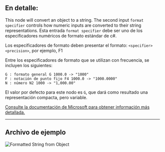 ## En detalle:
This node will convert an object to a string. The second input `format specifier` controls how numeric inputs are converted to their string representations.
Esta entrada `format specifier` debe ser uno de los especificadores numéricos de formato estándar de c#.

Los especificadores de formato deben presentar el formato:
`<specifier><precision>`, por ejemplo, F1

Entre los especificadores de formato que se utilizan con frecuencia, se incluyen los siguientes:
```
G : formato general G 1000.0 -> "1000"
F : notación de punto fijo F4 1000.0 -> "1000.0000"
N : número N2 1000 -> "1,000.00"
```

El valor por defecto para este nodo es `G`, que dará como resultado una representación compacta, pero variable.

[Consulte la documentación de Microsoft para obtener información más detallada.](https://learn.microsoft.com/es-es/dotnet/standard/base-types/standard-numeric-format-strings#standard-format-specifiers)
___
## Archivo de ejemplo

![Formatted String from Object](./CoreNodeModels.FormattedStringFromObject_img.jpg)
